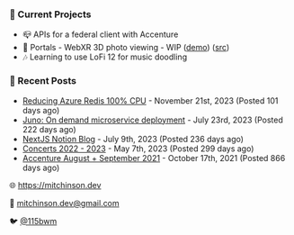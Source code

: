 ### 📌 Current Projects
- 📪 APIs for a federal client with Accenture
- 📸 Portals - WebXR 3D photo viewing - WIP ([demo](https://portals.mitchinson.dev/)) ([src](https://github.com/bmitchinson/vr-jpg-viewer-webxr))
- 🎶 Learning to use LoFi 12 for music doodling

### 📝 Recent Posts

- [Reducing Azure Redis 100% CPU](https://blog.mitchinson.dev/redis-cpu) - November 21st, 2023 (Posted 101 days ago)
- [Juno: On demand microservice deployment](https://blog.mitchinson.dev/juno) - July 23rd, 2023 (Posted 222 days ago)
- [NextJS Notion Blog](https://blog.mitchinson.dev/blog-2023) - July 9th, 2023 (Posted 236 days ago)
- [Concerts 2022 - 2023](https://blog.mitchinson.dev/concerts-2023) - May 7th, 2023 (Posted 299 days ago)
- [Accenture August + September 2021](https://blog.mitchinson.dev/pillar/aug-sep-21) - October 17th, 2021 (Posted 866 days ago)

🌐 https://mitchinson.dev

💌 mitchinson.dev@gmail.com

🐦 [@115bwm](https://twitter.com/115bwm)